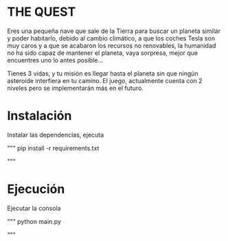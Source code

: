 # THE QUEST

Eres una pequeña nave que sale de la Tierra para buscar un planeta similar y poder habitarlo, debido al cambio climático, 
a que los coches Tesla son muy caros y a que se acabaron los recursos no renovables, la humanidad no ha sido capaz de
mantener el planeta, vaya sorpresa, mejor que encuentres uno lo antes posible... 

Tienes 3 vidas, y tu misión es llegar hasta el planeta sin que ningún asteroide interfiera en tu camino.
El juego, actualmente cuenta con 2 niveles pero se implementarán más en el futuro.

# Instalación

Instalar las dependencias, ejecuta

"""
pip install -r requirements.txt

"""
# Ejecución

Ejecutar la consola

"""
python main.py

"""
